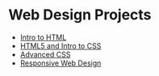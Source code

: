 # Web Design Projects

<ul>
    <li><a href="intro_HTML/index.html" target="_blank">Intro to HTML</a></li>
    <li><a href="html5_css/index.html" target="_blank">HTML5 and Intro to CSS</a></li>
    <li><a href="avd_css/index.html" target="_blank">Advanced CSS</a></li>
    <li><a href="responsive/index.html" target="_blank">Responsive Web Design</a></li>
</ul>